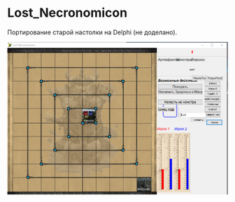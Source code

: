 # Lost_Necronomicon
 Портирование старой настолки на Delphi (не доделано).

![](2023-07-07_14-36-08.png)
